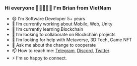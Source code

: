 ### Hi everyone 👋👋👋👋👋 I'm Brian from VietNam

<!--
**bienpx224/bienpx224** is a ✨ _special_ ✨ repository because its `README.md` (this file) appears on your GitHub profile.

-->

- 😄 I'm Software Developer 5+ years 
- 🔭 I’m currently working about Mobile, Web, Unity
- 🌱 I’m currently learning Blockchain
- 👯 I’m looking to collaborate on Blockchain projects
- 🤔 I’m looking for help with Metaverse, 3D Tech, Game NFT
- 💬 Ask me about the change to cooperate
- 📫 How to reach me: [Telegram](https://telegram.me/bienpx224), [Discord](https://discord.com/users/8746), [Twitter](https://twitter.com/BienPham_BK)
- ⚡ I'm so happy to connect. 
